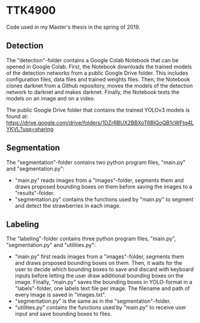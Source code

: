 # TTK4900
Code used in my Master's thesis in the spring of 2019.

## Detection
The "detection"-folder contains a Google Colab Notebook that can be opened in Google Colab. First, the Notebook downloads the trained models of the detection networks from a public Google Drive folder. This includes configuration files, data files and trained weights files. Then, the Notebook clones darknet from a Github repository, moves the models of the detection network to darknet and makes darknet. Finally, the Notebook tests the models on an image and on a video.

The public Google Drive folder that contains the trained YOLOv3 models is found at:
https://drive.google.com/drive/folders/1DZrRBUX2BBXoT6BIQoQB1cWFtq4LYKVL?usp=sharing

## Segmentation
The "segmentation"-folder contains two python program files, "main.py" and "segmentation.py": 
- "main.py" reads images from a "images"-folder, segments them and draws proposed bounding boxes on them before saving the images to a "results"-folder. 
- "segmentation.py" contains the functions used by "main.py" to segment and detect the strawberries in each image.

## Labeling
The "labeling"-folder contains three python program files, "main.py", "segmentation.py" and "utilities.py": 
- "main.py" first reads images from a "images"-folder, segments them and draws proposed bounding boxes on them. Then, it waits for the user to decide which bounding boxes to save and discard with keyboard inputs before letting the user draw additional bounding boxes on the image. Finally, "main.py" saves the bounding boxes in YOLO-format in a "labels"-folder, one labels text file per image. The filename and path of every image is saved in "images.txt". 
- "segmentation.py" is the same as in the "segmentation"-folder. 
- "utilities.py" contains the functions used by "main.py" to receive user input and save bounding boxes to files.
